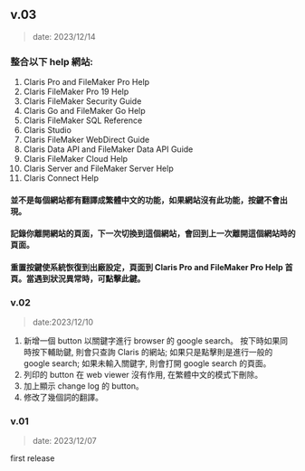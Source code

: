 ## v.03
> date: 2023/12/14
### 整合以下 help 網站: 
1. Claris Pro and FileMaker Pro Help
1. Claris FileMaker Pro 19 Help
1. Claris FileMaker Security Guide
1. Claris Go and FileMaker Go Help
1. Claris FileMaker SQL Reference
1. Claris Studio
1. Claris FileMaker WebDirect Guide 
1. Claris Data API and FileMaker Data API Guide
1. Claris FileMaker Cloud Help
1. Claris Server and FileMaker Server Help
1. Claris Connect Help

#### 並不是每個網站都有翻譯成繁體中文的功能，如果網站沒有此功能，按鍵不會出現。
#### 記錄你離開網站的頁面，下一次切換到這個網站，會回到上一次離開這個網站時的頁面。
#### 重置按鍵使系統恢復到出廠設定，頁面到 Claris Pro and FileMaker Pro Help 首頁。當遇到狀況異常時，可點擊此鍵。

### v.02
> date:2023/12/10

1. 新增一個 button 以關鍵字進行 browser 的 google search。
按下時如果同時按下輔助鍵, 則會只查詢 Claris 的網站; 
如果只是點擊則是進行一般的 google search; 
如果未輸入關鍵字, 則會打開 google search 的頁面。
2. 列印的 button 在 web viewer 沒有作用, 在繁體中文的模式下刪除。
3. 加上顯示 change log 的 button。
4. 修改了幾個詞的翻譯。

### v.01
> date: 2023/12/07

first release